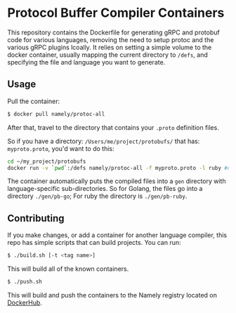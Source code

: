 # Protocol Buffer Compiler Containers

This repository contains the Dockerfile for generating gRPC and protobuf
code for various languages, removing the need to setup protoc and the
various gRPC plugins lcoally. It relies on setting a simple volume to the 
docker container, usually mapping the current directory to `/defs`,
and specifying the file and language you want to generate. 

## Usage

Pull the container:

```sh
$ docker pull namely/protoc-all
```

After that, travel to the directory that contains your `.proto` definition files.


So if you have a directory: `/Users/me/project/protobufs/` that has:
`myproto.proto`, you'd want to do this:

```sh
cd ~/my_project/protobufs
docker run -v `pwd`:/defs namely/protoc-all -f myproto.proto -l ruby #or go, csharp, etc
```

The container automatically puts the compiled files into a `gen` directory with language-specific sub-directories. So
for Golang, the files go into a directory `./gen/pb-go`; For ruby the directory is `./gen/pb-ruby`.

## Contributing

If you make changes, or add a container for another language compiler, this repo
has simple scripts that can build projects. You can run:

```sh
$ ./build.sh [-t <tag name>]
```

This will build all of the known containers.

```sh
$ ./push.sh
```

This will build and push the containers to the Namely registry located on
[DockerHub](https://hub.docker.com/u/namely/).
